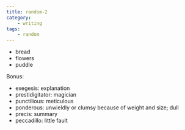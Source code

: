 ```yaml
---
title: random-2
category:
    - writing
tags:
    - random
---
```


* bread
* flowers
* puddle

Bonus:
* exegesis: explanation
* prestidigitator: magician
* punctilious: meticulous
* ponderous: unwieldly or clumsy because of weight and size; dull
* precis: summary
* peccadillo: little fault

